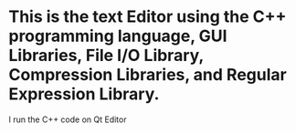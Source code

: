 # This is the text Editor using the C++ programming language, GUI Libraries, File I/O Library, Compression Libraries, and Regular Expression Library.
I run the C++ code on Qt Editor
